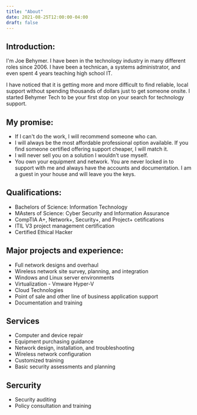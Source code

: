 ```yaml
---
title: "About"
date: 2021-08-25T12:00:00-04:00
draft: false
---
```


## Introduction:
I'm Joe Behymer. I have been in the technology industry in many different roles since 2006. I have been a technican, a systems administrator, and even spent 4 years teaching high school IT.  

I have noticed that it is getting more and more difficult to find reliable, local support without spending thousands of dollars just to get someone onsite. I started Behymer Tech to be your first stop on your search for technology support. 
## My promise:
- If I can't do the work, I will recommend someone who can.
- I will always be the most affordable professional option available. If you find someone certified offering support cheaper, I will match it. 
- I will never sell you on a solution I wouldn't use myself.
- You own your equipment and network. You are never locked in to support with me and always have the accounts and documentation. I am a guest in your house and will leave you the keys. 

## Qualifications:
- Bachelors of Science: Information Technology
- MAsters of Science: Cyber Security and Information Assurance
- CompTIA A+, Network+, Security+, and Project+ cetifications
- ITIL V3 project management certification
- Certified Ethical Hacker

## Major projects and experience:
- Full network designs and overhaul
- Wireless network site survey, planning, and integration
- Windows and Linux server environments
- Virtualization - Vmware Hyper-V
- Cloud Technologies
- Point of sale and other line of business application support
- Documentation and training

## Services
- Computer and device repair 
- Equipment purchasing guidance
- Network design, installation, and troubleshooting
- Wireless network configuration
- Customized training
- Basic security assessments and planning

## Sercurity
- Security auditing
- Policy consultation and training